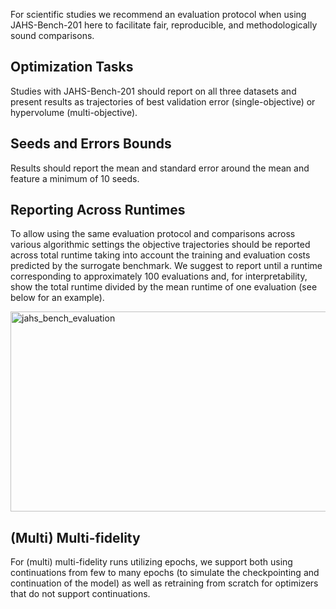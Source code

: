 For scientific studies we recommend an evaluation protocol when using JAHS-Bench-201 here to facilitate fair, reproducible, and methodologically sound comparisons.


## Optimization Tasks


Studies with JAHS-Bench-201 should report on all three datasets and present results as trajectories of
best validation error (single-objective) or hypervolume (multi-objective).


## Seeds and Errors Bounds

Results should report the mean and standard error around the mean and feature a minimum of 10 seeds.

## Reporting Across Runtimes

To allow using the same evaluation protocol and comparisons across various algorithmic settings the objective trajectories
should be reported across total runtime taking into account the training and evaluation costs predicted
by the surrogate benchmark. We suggest to report until a runtime corresponding to approximately
100 evaluations and, for interpretability, show the total runtime divided by the
mean runtime of one evaluation (see below for an example).

<img alt="jahs_bench_evaluation" height="320" src="https://raw.githubusercontent.com/automl/jahs_bench_201/main/docs/images/jahs_bench_evaluation.png" width="900"/>

## (Multi) Multi-fidelity

For (multi) multi-fidelity runs utilizing epochs, we support both using continuations from few to many epochs (to simulate the checkpointing and continuation of
the model) as well as retraining from scratch for optimizers that do not support continuations.
